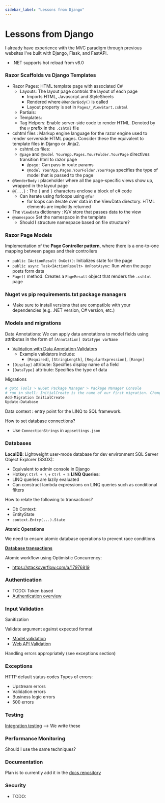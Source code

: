 ```yaml
---
sidebar_label: "Lessons from Django"
---
```


# Lessons from Django

I already have experience with the MVC paradigm through previous websites I've built with Django, Flask, and FastAPI.

- .NET supports hot reload from v6.0

### Razor Scaffolds vs Django Templates

- Razor Pages: HTML template page with associated C#
  - Layouts: The layout page controls the layout of each page
    - Imports HTML, Javascript and StyleSheets
    - Rendered where `@RenderBody()` is called
    - Layout property is set in `Pages/_ViewStart.cshtml`
  - Partials:
  - Templates:
  - Tag Helpers: Enable server-side code to render HTML. Denoted by the `@` prefix in the `.cshtml` file
- cshtml files : Markup engine language for the razor engine used to render serverside HTML pages. Consider these the equivalent to template files in Django or Jinja2.
  - cshtml.cs files:
  - `@page` and `@model YourApp.Pages.YourFolder.YourPage` directives transition html to razor page
    - `@page` : Can pass in route params
    - `@model YourApp.Pages.YourFolder.YourPage` specifies the type of model that is passed to the page
- `@RenderBody` : placeholder where all the page-specific views show up, wrapped in the layout page
- `@{...}` : The `{` and `}` characters enclose a block of c# code
  - Can iterate using forloops using `@for`
    - for loops can iterate over data in the ViewData directory. HTML elements are implicitly returned
- The `ViewData` dictionary : K/V store that passes data to the view
- `@namespace` Set the namespace in the template
  - Should I structure namespace based on file structure?

### Razor Page Models

Implementation of the **Page Controller pattern**, where there is a one-to-one mapping between pages and their controllers
- `public IActionResult OnGet()`: Initializes state for the page
- `public async Task<IActionResult> OnPostAsync`: Run when the page posts form data
- `Page()` method: Creates a `PageResult` object that renders the `.cshtml` page

### Nuget vs pip requirements.txt package managers

- Make sure to install versions that are compatible with your dependencies (e.g. .NET version, C# version, etc.)

### Models and migrations

Data Annotations: We can apply data annotations to model fields using attributes in the form of `[Annotation] DataType varName`
- [Validation with Data Annotation Validators](https://learn.microsoft.com/en-us/aspnet/mvc/overview/older-versions-1/models-data/validation-with-the-data-annotation-validators-cs)
  - Example validators include:
    - `[Required]`, `[StringLength]`, `[RegularExpression]`, `[Range]`
- `[Display]` attribute: Specifies display name of a field
- `[DataType]` attribute: Specifies the type of data

Migrations
```bash
# goto Tools > NuGet Package Manager > Package Manager Console
# run in shell: InitialCreate is the name of our first migration. Change the name to whatever the name of your migration will be
Add-Migration InitialCreate
Update-Database
```
Data context : entry point for the LINQ to SQL framework.

How to set database connections?
- Use `ConnectionStrings` in `appsettings.json`

### Databases

**LocalDB**: Lightweight user-mode database for dev environment 
SQL Server Object Explorer (SSOX):
- Equivalent to admin console in Django
- Hotkey: `Ctrl + \` + `Ctrl + S`
**LINQ Queries**: 
- LINQ queries are lazily evaluated
- Can construct lambda expressions on LINQ queries such as conditional filters

How to relate the  following to transactions?
- Db Context:
- EntityState
- `context.Entry(...).State`

**Atomic Operations**

We need to ensure atomic database operations to prevent race conditions

[**Database transactions**](https://learn.microsoft.com/en-us/ef/core/saving/transactions)

Atomic workflow using Optimistic Concurrency:
- https://stackoverflow.com/a/17976819

### Authentication

- TODO: Token based
- [Authentication overview](https://learn.microsoft.com/en-us/aspnet/core/security/authentication/?view=aspnetcore-6.0)

### Input Validation

Sanitization

Validate argument against expected format
- [Model validation](https://learn.microsoft.com/en-us/aspnet/web-api/overview/formats-and-model-binding/model-validation-in-aspnet-web-api)
- [Web API Validation](https://www.c-sharpcorner.com/article/learn-about-web-api-validation/)

Handling errors appropriately (see exceptions section)

### Exceptions

HTTP default status codes
Types of errors:
- Upstream errors
- Validation errors
- Business logic errors
- 500 errors

### Testing

[Integration testing](https://learn.microsoft.com/en-us/aspnet/core/test/integration-tests?view=aspnetcore-6.0) --> We write these

### Performance Monitoring

Should I use the same techniques?

### Documentation

Plan is to currently add it in the [docs repository](https://github.com/Yinnerston/Untitled-Gundam-Game)

### Security

- TODO: